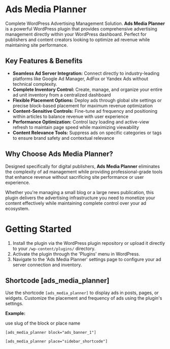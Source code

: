 # **Ads Media Planner**

Complete WordPress Advertising Management Solution. **Ads Media Planner** is a powerful WordPress plugin that provides comprehensive advertising management directly within your WordPress dashboard. Perfect for publishers and content creators looking to optimize ad revenue while maintaining site performance.

## Key Features & Benefits

- **Seamless Ad Server Integration:** Connect directly to industry-leading platforms like Google Ad Manager, AdFox or Yandex Ads without technical complexity.
- **Complete Inventory Control:** Create, manage, and organize your entire ad unit inventory from a centralized dashboard
- **Flexible Placement Options:** Deploy ads through global site settings or precise block-based placement for maximum revenue optimization
- **Content-Sensitive Controls:** Fine-tune ad frequency and positioning within articles to balance revenue with user experience
- **Performance Optimization:** Control lazy loading and active-view refresh to maintain page speed while maximizing viewability
- **Content Relevance Tools:** Suppress ads on specific categories or tags to ensure brand safety and contextual relevance

## Why Choose **Ads Media Planner**?

Designed specifically for digital publishers, **Ads Media Planner** eliminates the complexity of ad management while providing professional-grade tools that enhance revenue without sacrificing site performance or user experience.

Whether you're managing a small blog or a large news publication, this plugin delivers the advertising infrastructure you need to monetize your content effectively while maintaining complete control over your ad ecosystem.


# Getting Started
1. Install the plugin via the WordPress plugin repository or upload it directly to your `/wp-content/plugins/` directory.
2. Activate the plugin through the 'Plugins' menu in WordPress.
3. Navigate to the 'Ads Media Planner' settings page to configure your ad server connection and inventory.

## Shortcode [ads_media_planner]
Use the shortcode `[ads_media_planner]` to display ads in posts, pages, or widgets. Customize the placement and frequency of ads using the plugin's settings.

**Example:**

use slug of the block or place name

```
[ads_media_planner block="ads_banner_1"]
```
```
[ads_media_planner place="sidebar_shortcode"]
```
